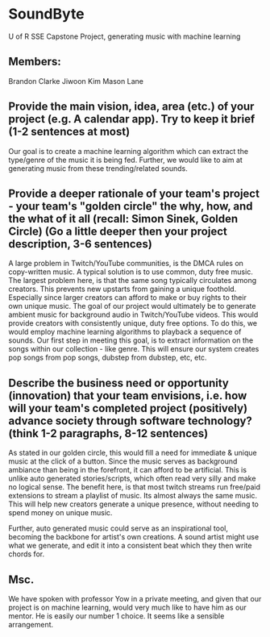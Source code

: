 # SoundByte
U of R SSE Capstone Project, generating music with machine learning


## Members:
Brandon Clarke
Jiwoon Kim
Mason Lane


## Provide the main vision, idea, area (etc.) of your project (e.g. A calendar app). Try to keep it brief (1-2 sentences at most)

Our goal is to create a machine learning algorithm which can extract the type/genre of the music it is being fed. Further, we would like to aim at generating music from these trending/related sounds.



## Provide a deeper rationale of your team's project - your team's "golden circle" the why, how, and the what of it all (recall: Simon Sinek, Golden Circle) (Go a little deeper then your project description, 3-6 sentences)

A large problem in Twitch/YouTube communities, is the DMCA rules on copy-written music. A typical solution is to use common, duty free music. The largest problem here, is that the same song typically circulates among creators. This prevents new upstarts from gaining a unique foothold. Especially since larger creators can afford to make or buy rights to their own unique music. The goal of our project would ultimately be to generate ambient music for background audio in Twitch/YouTube videos. This would provide creators with consistently unique, duty free options. To do this, we would employ machine learning algorithms to playback a sequence of sounds. Our first step in meeting this goal, is to extract information on the songs within our collection - like genre. This will ensure our system creates pop songs from pop songs, dubstep from dubstep, etc, etc.









## Describe the business need or opportunity (innovation) that your team envisions, i.e. how will your team's completed project (positively) advance society through software technology? (think 1-2 paragraphs, 8-12 sentences)


As stated in our golden circle, this would fill a need for immediate & unique music at the click of a button. Since the music serves as background ambiance than being in the forefront, it can afford to be artificial. This is unlike auto generated stories/scripts, which often read very silly and make no logical sense. The benefit here, is that most twitch streams run free/paid extensions to stream a playlist of music. Its almost always the same music.  This will help new creators generate a unique presence, without needing to spend money on unique music. 

Further, auto generated music could serve as an inspirational tool, becoming the backbone for artist's own creations. A sound artist might use what we generate, and edit it into a consistent beat which they then write chords for.







## Msc.
We have spoken with professor Yow in a private meeting, and given that our project is on machine learning, would very much like to have him as our mentor. He is easily our number 1 choice. It seems like a sensible arrangement.
